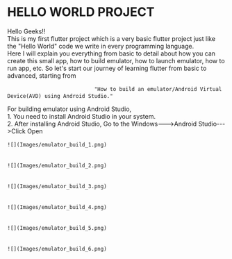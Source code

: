 
# HELLO WORLD PROJECT 
  Hello Geeks!! 
  <br>This is my first flutter project which is a very basic flutter project just like the "Hello World" code we write in every programming language. <br>Here I will explain you             everything from basic to detail about how you can create this small app, how to build emulator, how to launch emulator, how to run app, etc. 
                       So let's start our journey of learning flutter from basic to advanced, starting from 
                       
                                "How to build an emulator/Android Virtual Device(AVD) using Android Studio."
                                
                                
  For building emulator using Android Studio, 
  <br> 1. You need to install Android Studio in your system.
  <br> 2. After installing Android Studio, Go to the Windows--->Android Studio--->Click Open
  
  
    ![](Images/emulator_build_1.png)
  
  
    ![](Images/emulator_build_2.png)
  
  
    ![](Images/emulator_build_3.png)
   
    
    ![](Images/emulator_build_4.png)
  
  
    ![](Images/emulator_build_5.png)
    
    
    ![](Images/emulator_build_6.png)
  
  
  
  
      
